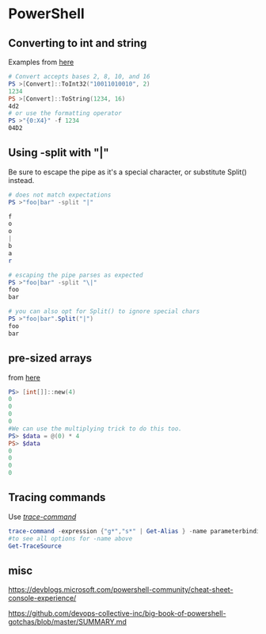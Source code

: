 # PowerShell

## Converting to int and string

Examples from [here](https://hostingultraso.com/help/windows/convert-numbers-between-bases-windows-powershell)

````powershell
# Convert accepts bases 2, 8, 10, and 16
PS >[Convert]::ToInt32("10011010010", 2)
1234
PS >[Convert]::ToString(1234, 16)
4d2
# or use the formatting operator
PS >"{0:X4}" -f 1234
04D2
````

## Using -split with "|"

Be sure to escape the pipe as it's a special character, or substitute Split() instead.

````powershell
# does not match expectations
PS >"foo|bar" -split "|"

f
o
o
|
b
a
r

# escaping the pipe parses as expected
PS >"foo|bar" -split "\|"
foo
bar

# you can also opt for Split() to ignore special chars
PS >"foo|bar".Split("|")
foo
bar
````

## pre-sized arrays

from [here](https://learn.microsoft.com/en-us/powershell/scripting/learn/deep-dives/everything-about-arrays?view=powershell-7.2#initialize-with-0)

````powershell
PS> [int[]]::new(4)
0
0
0
0
#We can use the multiplying trick to do this too.
PS> $data = @(0) * 4
PS> $data
0
0
0
0
````

## Tracing commands

Use [_trace-command_](https://learn.microsoft.com/en-us/powershell/module/Microsoft.PowerShell.Utility/Trace-Command?view=powershell-7.3)

````powershell
trace-command -expression {"g*","s*" | Get-Alias } -name parameterbinding -pshost
#to see all options for -name above
Get-TraceSource
````

## misc

<https://devblogs.microsoft.com/powershell-community/cheat-sheet-console-experience/>

<https://github.com/devops-collective-inc/big-book-of-powershell-gotchas/blob/master/SUMMARY.md>
